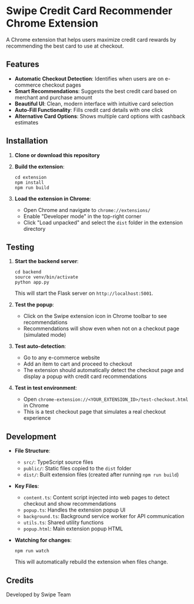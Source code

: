 # Swipe Credit Card Recommender Chrome Extension

A Chrome extension that helps users maximize credit card rewards by recommending the best card to use at checkout.

## Features

- **Automatic Checkout Detection**: Identifies when users are on e-commerce checkout pages
- **Smart Recommendations**: Suggests the best credit card based on merchant and purchase amount
- **Beautiful UI**: Clean, modern interface with intuitive card selection
- **Auto-Fill Functionality**: Fills credit card details with one click
- **Alternative Card Options**: Shows multiple card options with cashback estimates

## Installation

1. **Clone or download this repository**

2. **Build the extension**:
   ```
   cd extension
   npm install
   npm run build
   ```

3. **Load the extension in Chrome**:
   - Open Chrome and navigate to `chrome://extensions/`
   - Enable "Developer mode" in the top-right corner
   - Click "Load unpacked" and select the `dist` folder in the extension directory

## Testing

1. **Start the backend server**:
   ```
   cd backend
   source venv/bin/activate
   python app.py
   ```
   This will start the Flask server on `http://localhost:5001`.

2. **Test the popup**:
   - Click on the Swipe extension icon in Chrome toolbar to see recommendations
   - Recommendations will show even when not on a checkout page (simulated mode)

3. **Test auto-detection**:
   - Go to any e-commerce website
   - Add an item to cart and proceed to checkout
   - The extension should automatically detect the checkout page and display a popup with credit card recommendations

4. **Test in test environment**:
   - Open `chrome-extension://<YOUR_EXTENSION_ID>/test-checkout.html` in Chrome
   - This is a test checkout page that simulates a real checkout experience

## Development

- **File Structure**:
  - `src/`: TypeScript source files
  - `public/`: Static files copied to the `dist` folder
  - `dist/`: Built extension files (created after running `npm run build`)

- **Key Files**:
  - `content.ts`: Content script injected into web pages to detect checkout and show recommendations
  - `popup.ts`: Handles the extension popup UI
  - `background.ts`: Background service worker for API communication
  - `utils.ts`: Shared utility functions
  - `popup.html`: Main extension popup HTML

- **Watching for changes**:
  ```
  npm run watch
  ```
  This will automatically rebuild the extension when files change.

## Credits

Developed by Swipe Team 